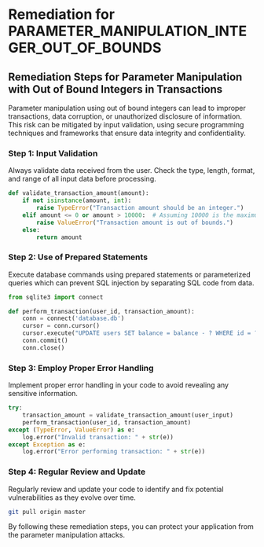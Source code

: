 # Remediation for PARAMETER_MANIPULATION_INTEGER_OUT_OF_BOUNDS

## Remediation Steps for Parameter Manipulation with Out of Bound Integers in Transactions

Parameter manipulation using out of bound integers can lead to improper transactions, data corruption, or unauthorized disclosure of information. This risk can be mitigated by input validation, using secure programming techniques and frameworks that ensure data integrity and confidentiality.

### Step 1: Input Validation

Always validate data received from the user. Check the type, length, format, and range of all input data before processing.

```python
def validate_transaction_amount(amount):
    if not isinstance(amount, int):
        raise TypeError("Transaction amount should be an integer.")
    elif amount <= 0 or amount > 10000:  # Assuming 10000 is the maximum transaction limit
        raise ValueError("Transaction amount is out of bounds.")
    else:
        return amount
```

### Step 2: Use of Prepared Statements

Execute database commands using prepared statements or parameterized queries which can prevent SQL injection by separating SQL code from data.

```python
from sqlite3 import connect

def perform_transaction(user_id, transaction_amount):
    conn = connect('database.db')
    cursor = conn.cursor()
    cursor.execute("UPDATE users SET balance = balance - ? WHERE id = ?", (transaction_amount, user_id,))
    conn.commit()
    conn.close()
```

### Step 3: Employ Proper Error Handling

Implement proper error handling in your code to avoid revealing any sensitive information.

```python
try:
    transaction_amount = validate_transaction_amount(user_input)
    perform_transaction(user_id, transaction_amount)
except (TypeError, ValueError) as e:
    log.error("Invalid transaction: " + str(e))
except Exception as e:
    log.error("Error performing transaction: " + str(e))
```

### Step 4: Regular Review and Update

Regularly review and update your code to identify and fix potential vulnerabilities as they evolve over time.

```bash
git pull origin master
```

By following these remediation steps, you can protect your application from the parameter manipulation attacks.